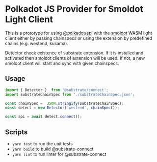 # Polkadot JS Provider for Smoldot Light Client

This is a prototype for using [@polkadot/api](https://polkadot.js.org/docs/api/start)
with the [smoldot](https://npmjs.com/package/smoldot) WASM light client either by 
passing chainspecs or using the extension by predefined chains (e.g. westend, kusama).

Detector check existence of substrate extension. If it is installed and activated then
smoldot clients of extension will be used. If not, a new smoldot client will start and
sync with given chainspecs.

## Usage

```js
import { Detector }  from '@substrate/connect';
import substrateChainSpec from './substrateChainSpec.json';

const chainSpec =  JSON.stringify(substrateChainSpec);
const detect = new Detector('westend', chainSpec());

const api = await detect.connect();
```

## Scripts

* `yarn test` to run the unit tests
* `yarn build` to build @substrate-connect
* `yarn lint` to run linter for @substrate-connect
